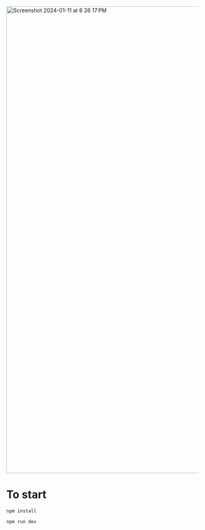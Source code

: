<img width="1219" alt="Screenshot 2024-01-11 at 6 26 17 PM" src="https://github.com/ParthAhuja143/flexiple/assets/43706009/24f0c9f5-70e5-46d7-b3d5-39effdeb7cf0">

# To start

```npm install```

```npm run dev```
